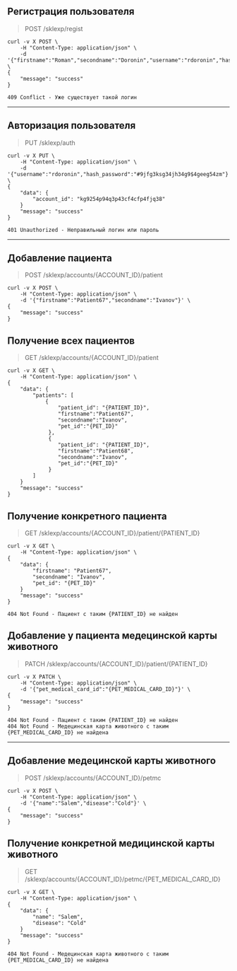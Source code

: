 ## Регистрация пользователя

> POST /sklexp/regist

```shell
curl -v X POST \
    -H "Content-Type: application/json" \
    -d '{"firstname":"Roman","secondname":"Doronin","username":"rdoronin","hash_password":"#9jfg3ksg34jh34g9$4geeg54zm"}' \
{
    "message": "success"
}
```
```shell
409 Conflict - Уже существует такой логин
```

----------------------------------------------------

## Авторизация пользователя

> PUT /sklexp/auth

```shell
curl -v X PUT \
    -H "Content-Type: application/json" \
    -d '{"username":"rdoronin","hash_password":"#9jfg3ksg34jh34g9$4geeg54zm"}' \
{
    "data": {
        "account_id": "kg9254p94q3p43cf4cfp4fjq38"
    }
    "message": "success"
}
```
```shell
401 Unauthorized - Неправильный логин или пароль
```

----------------------------------------------------

## Добавление пациента

> POST /sklexp/accounts/{ACCOUNT_ID}/patient

```shell
curl -v X POST \
    -H "Content-Type: application/json" \
    -d '{"firstname":"Patient67","secondname":"Ivanov"}' \
{
    "message": "success"
}
```

## Получение всех пациентов

> GET /sklexp/accounts/{ACCOUNT_ID}/patient

```shell
curl -v X GET \
    -H "Content-Type: application/json" \
{
    "data": {
        "patients": [
            {
                "patient_id": "{PATIENT_ID}",
                "firstname":"Patient67",
                "secondname":"Ivanov",
                "pet_id":"{PET_ID}"
             },
             {
                "patient_id": "{PATIENT_ID}",
                "firstname":"Patient68",
                "secondname":"Ivanov",
                "pet_id":"{PET_ID}"
             }
        ]
    }
    "message": "success"
}
```

## Получение конкретного пациента

> GET /sklexp/accounts/{ACCOUNT_ID}/patient/{PATIENT_ID}

```shell
curl -v X GET \
    -H "Content-Type: application/json" \
{
    "data": {
        "firstname": "Patient67",
        "secondname": "Ivanov",
        "pet_id": "{PET_ID}"
    }
    "message": "success"
}
```
```shell
404 Not Found - Пациент с таким {PATIENT_ID} не найден
```

## Добавление у пациента медецинской карты животного

> PATCH /sklexp/accounts/{ACCOUNT_ID}/patient/{PATIENT_ID}

```shell
curl -v X PATCH \
    -H "Content-Type: application/json" \
    -d '{"pet_medical_card_id":"{PET_MEDICAL_CARD_ID}"}' \
{
    "message": "success"
}
```
```shell
404 Not Found - Пациент с таким {PATIENT_ID} не найден
404 Not Found - Медецинская карта животного с таким {PET_MEDICAL_CARD_ID} не найдена
```

----------------------------------------------------

## Добавление медецинской карты животного

> POST /sklexp/accounts/{ACCOUNT_ID}/petmc

```shell
curl -v X POST \
    -H "Content-Type: application/json" \
    -d '{"name":"Salem","disease":"Cold"}' \
{
    "message": "success"
}
```

## Получение конкретной медицинской карты животного

> GET /sklexp/accounts/{ACCOUNT_ID}/petmc/{PET_MEDICAL_CARD_ID}

```shell
curl -v X GET \
    -H "Content-Type: application/json" \
{
    "data": {
        "name": "Salem",
        "disease": "Cold"
    }
    "message": "success"
}
```
```shell
404 Not Found - Медецинская карта животного с таким {PET_MEDICAL_CARD_ID} не найдена
```
